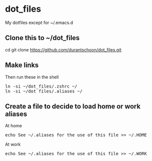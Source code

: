 # dot_files
My dotfiles except for ~/.emacs.d

## Clone this to ~/dot_files

cd
git clone https://github.com/durantschoon/dot_files.git

## Make links

Then run these in the shell

<pre>
ln -si ~/dot_files/.zshrc ~/
ln -si ~/dot_files/.aliases ~/
</pre>

## Create a file to decide to load home or work aliases

At home
<pre>
echo See ~/.aliases for the use of this file >> ~/.HOME
</pre>

At work
<pre>
echo See ~/.aliases for the use of this file >> ~/.WORK
</pre>
